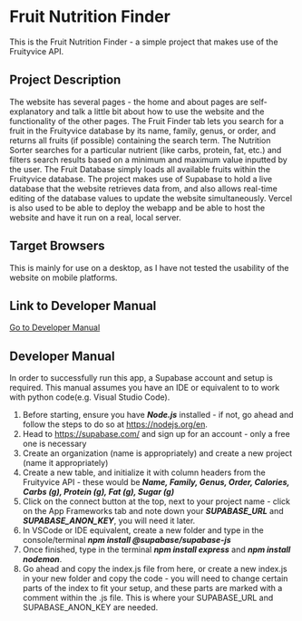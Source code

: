 # Fruit Nutrition Finder
This is the Fruit Nutrition Finder - a simple project that makes use of the Fruityvice API.

## Project Description
The website has several pages - the home and about pages are self-explanatory and talk a little bit about how to use the website and the functionality of the other pages.
The Fruit Finder tab lets you search for a fruit in the Fruityvice database by its name, family, genus, or order, and returns all fruits (if possible) containing the search term.
The Nutrition Sorter searches for a particular nutrient (like carbs, protein, fat, etc.) and filters search results based on a minimum and maximum value inputted by the user.
The Fruit Database simply loads all available fruits within the Fruityvice database.
The project makes use of Supabase to hold a live database that the website retrieves data from, and also allows real-time editing of the database values to update the website simultaneously.
Vercel is also used to be able to deploy the webapp and be able to host the website and have it run on a real, local server.

## Target Browsers
This is mainly for use on a desktop, as I have not tested the usability of the website on mobile platforms.

## Link to Developer Manual
[Go to Developer Manual](#developer-manual)

## Developer Manual
In order to successfully run this app, a Supabase account and setup is required. This manual assumes you have an IDE or equivalent to to work with python code(e.g. Visual Studio Code).
1. Before starting, ensure you have ***Node.js*** installed - if not, go ahead and follow the steps to do so at https://nodejs.org/en.
2. Head to https://supabase.com/ and sign up for an account - only a free one is necessary
3. Create an organization (name is appropriately) and create a new project (name it appropriately)
4. Create a new table, and initialize it with column headers from the Fruityvice API - these would be ***Name, Family, Genus, Order, Calories,	Carbs (g),	Protein (g),	Fat (g),	Sugar (g)***
5. Click on the connect button at the top, next to your project name - click on the App Frameworks tab and note down your ***SUPABASE_URL*** and ***SUPABASE_ANON_KEY***, you will need it later.
6. In VSCode or IDE equivalent, create a new folder and type in the console/terminal ***npm install @supabase/supabase-js***
7. Once finished, type in the terminal ***npm install express*** and ***npm install nodemon***.
8. Go ahead and copy the index.js file from here, or create a new index.js in your new folder and copy the code - you will need to change certain parts of the index to fit your setup, and these parts are marked with a comment within the .js file. This is where your SUPABASE_URL and SUPABASE_ANON_KEY are needed.
